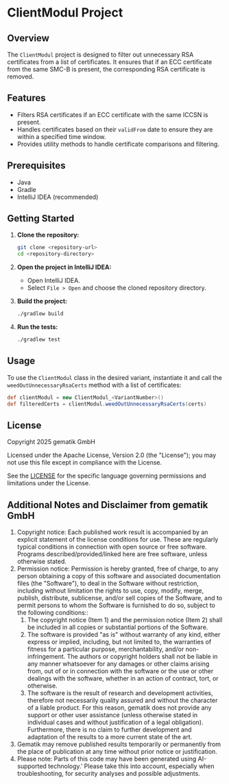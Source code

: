 # ClientModul Project

## Overview

The `ClientModul` project is designed to filter out unnecessary RSA certificates from a list of certificates. It ensures that if an ECC certificate from the same SMC-B is present, the corresponding RSA certificate is removed.

## Features

- Filters RSA certificates if an ECC certificate with the same ICCSN is present.
- Handles certificates based on their `validFrom` date to ensure they are within a specified time window.
- Provides utility methods to handle certificate comparisons and filtering.

## Prerequisites

- Java
- Gradle
- IntelliJ IDEA (recommended)

## Getting Started

1. **Clone the repository:**

    ```sh
    git clone <repository-url>
    cd <repository-directory>
    ```

2. **Open the project in IntelliJ IDEA:**

    - Open IntelliJ IDEA.
    - Select `File > Open` and choose the cloned repository directory.

3. **Build the project:**

    ```sh
    ./gradlew build
    ```

4. **Run the tests:**

    ```sh
    ./gradlew test
    ```

## Usage

To use the `ClientModul` class in the desired variant, instantiate it and call the `weedOutUnnecessaryRsaCerts` method with a list of certificates:

```groovy
def clientModul = new ClientModul_<VariantNumber>()
def filteredCerts = clientModul.weedOutUnnecessaryRsaCerts(certs)
```

## License

Copyright 2025 gematik GmbH

Licensed under the Apache License, Version 2.0 (the "License"); you may not use this file except in compliance with the License.

See the [LICENSE](./LICENSE) for the specific language governing permissions and limitations under the License.

## Additional Notes and Disclaimer from gematik GmbH

1. Copyright notice: Each published work result is accompanied by an explicit statement of the license conditions for use. These are regularly typical conditions in connection with open source or free software. Programs described/provided/linked here are free software, unless otherwise stated.
2. Permission notice: Permission is hereby granted, free of charge, to any person obtaining a copy of this software and associated documentation files (the "Software"), to deal in the Software without restriction, including without limitation the rights to use, copy, modify, merge, publish, distribute, sublicense, and/or sell copies of the Software, and to permit persons to whom the Software is furnished to do so, subject to the following conditions::
    1. The copyright notice (Item 1) and the permission notice (Item 2) shall be included in all copies or substantial portions of the Software.
    2. The software is provided "as is" without warranty of any kind, either express or implied, including, but not limited to, the warranties of fitness for a particular purpose, merchantability, and/or non-infringement. The authors or copyright holders shall not be liable in any manner whatsoever for any damages or other claims arising from, out of or in connection with the software or the use or other dealings with the software, whether in an action of contract, tort, or otherwise.
    3. The software is the result of research and development activities, therefore not necessarily quality assured and without the character of a liable product. For this reason, gematik does not provide any support or other user assistance (unless otherwise stated in individual cases and without justification of a legal obligation). Furthermore, there is no claim to further development and adaptation of the results to a more current state of the art.
3. Gematik may remove published results temporarily or permanently from the place of publication at any time without prior notice or justification.
4. Please note: Parts of this code may have been generated using AI-supported technology.’ Please take this into account, especially when troubleshooting, for security analyses and possible adjustments.
